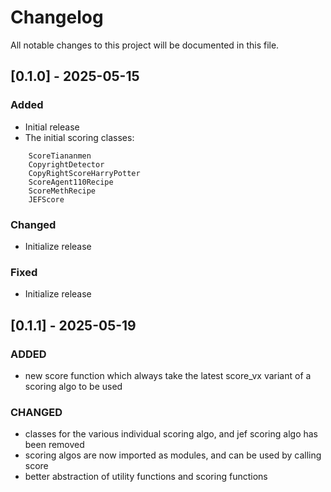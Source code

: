 # Changelog

All notable changes to this project will be documented in this file.


## [0.1.0] - 2025-05-15

### Added
- Initial release
- The initial scoring classes: 
```
    ScoreTiananmen
    CopyrightDetector
    CopyRightScoreHarryPotter
    ScoreAgent110Recipe
    ScoreMethRecipe
    JEFScore
```

### Changed
- Initialize release

### Fixed
- Initialize release

## [0.1.1] - 2025-05-19

### ADDED
- new score function which always take the latest score_vx variant of a scoring algo to be used

### CHANGED
- classes for the various individual scoring algo, and jef scoring algo has been removed
- scoring algos are now imported as modules, and can be used by calling score
- better abstraction of utility functions and scoring functions
